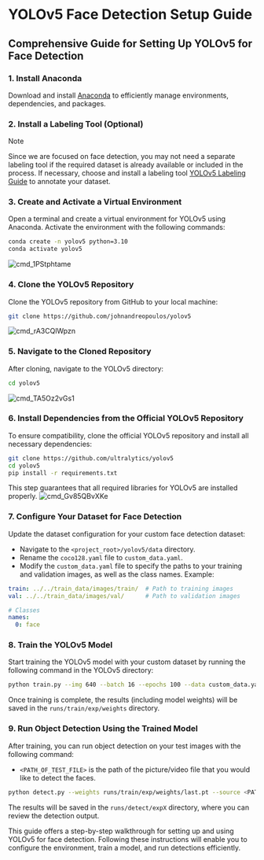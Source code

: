 # YOLOv5 Face Detection Setup Guide

## Comprehensive Guide for Setting Up YOLOv5 for Face Detection

### 1. **Install Anaconda**
   Download and install [Anaconda](https://www.anaconda.com/) to efficiently manage environments, dependencies, and packages.

### 2. **Install a Labeling Tool (Optional)**
   > [!NOTE] 
   > Since we are focused on face detection, you may not need a separate labeling tool if the required dataset is already available or included in the process.
   If necessary, choose and install a labeling tool [YOLOv5 Labeling Guide](https://github.com/HumanSignal/labelImg/releases) to annotate your dataset.  


### 3. **Create and Activate a Virtual Environment**
   Open a terminal and create a virtual environment for YOLOv5 using Anaconda. Activate the environment with the following commands:
   ```bash
   conda create -n yolov5 python=3.10
   conda activate yolov5
   ```
   ![cmd_1PStphtame](https://github.com/user-attachments/assets/601bc4fc-ba2f-4a4e-9891-9f112119b7e2)

### 4. **Clone the YOLOv5 Repository**
   Clone the YOLOv5 repository from GitHub to your local machine:
   ```bash
   git clone https://github.com/johnandreopoulos/yolov5
   ```
   ![cmd_rA3CQlWpzn](https://github.com/user-attachments/assets/10412768-1b57-49a0-8597-fd90d78e3d78)

### 5. **Navigate to the Cloned Repository**
   After cloning, navigate to the YOLOv5 directory:
   ```bash
   cd yolov5
   ```
   ![cmd_TA5Oz2vGs1](https://github.com/user-attachments/assets/3e583a0b-071a-4782-b130-1244cbc1ba11)

### 6. **Install Dependencies from the Official YOLOv5 Repository**
   To ensure compatibility, clone the official YOLOv5 repository and install all necessary dependencies:
   ```bash
   git clone https://github.com/ultralytics/yolov5
   cd yolov5
   pip install -r requirements.txt
   ```
   This step guarantees that all required libraries for YOLOv5 are installed properly.
   ![cmd_Gv85QBvXKe](https://github.com/user-attachments/assets/fe697756-2fac-4ad1-a423-de61f2a81982)

### 7. **Configure Your Dataset for Face Detection**
   Update the dataset configuration for your custom face detection dataset:
   - Navigate to the `<project_root>/yolov5/data` directory.
   - Rename the `coco128.yaml` file to `custom_data.yaml`.
   - Modify the `custom_data.yaml` file to specify the paths to your training and validation images, as well as the class names. Example:
   ```yaml
   train: ../../train_data/images/train/  # Path to training images
   val: ../../train_data/images/val/      # Path to validation images

   # Classes
   names:
     0: face
   ```

### 8. **Train the YOLOv5 Model**
   Start training the YOLOv5 model with your custom dataset by running the following command in the YOLOv5 directory:
   ```bash
   python train.py --img 640 --batch 16 --epochs 100 --data custom_data.yaml --weights yolov5s.pt --nosave --cache
   ```
   Once training is complete, the results (including model weights) will be saved in the `runs/train/exp/weights` directory.

### 9. **Run Object Detection Using the Trained Model**
   After training, you can run object detection on your test images with the following command:
   - `<PATH_OF_TEST_FILE>` is the path of the picture/video file that you would like to detect the faces.
   ```bash
   python detect.py --weights runs/train/exp/weights/last.pt --source <PATH_OF_TEST_FILE>
   ```
   The results will be saved in the `runs/detect/expX` directory, where you can review the detection output.

This guide offers a step-by-step walkthrough for setting up and using YOLOv5 for face detection. Following these instructions will enable you to configure the environment, train a model, and run detections efficiently.
